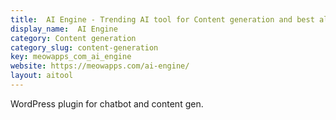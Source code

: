 ```yaml
---
title:  AI Engine - Trending AI tool for Content generation and best alternatives
display_name:  AI Engine
category: Content generation
category_slug: content-generation
key: meowapps_com_ai_engine
website: https://meowapps.com/ai-engine/
layout: aitool
---
```


WordPress plugin for chatbot and content gen.
